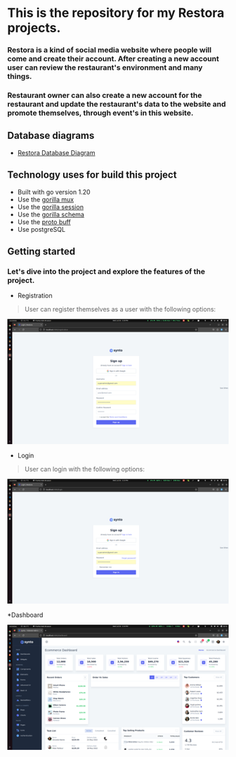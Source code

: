 # This is the repository for my Restora projects.

### Restora is a kind of social media website where people will come and create their account. After creating a new account user can review the restaurant's environment and many things.

### Restaurant owner can also create a new account for the restaurant and update the restaurant's data to the website and promote themselves, through event's in this website.

## Database diagrams

* [Restora Database Diagram](https://dbdiagram.io/d/61fa967e85022f4ee52aa6c7)

## Technology uses for build this project

* Built with go version 1.20
* Use the [gorilla mux](https://github.com/gorilla/mux)
* Use the [gorilla session](https://github.com/gorilla/sessions)
* Use the [gorilla schema](https://github.com/gorilla/schema)
* Use the [proto buff](https://github.com/protocolbuffers/protobuf)
* Use postgreSQL

## Getting started

### Let's dive into the project and explore the features of the project.

* Registration

> User can register themselves as a user with the following options:

![Registration](images/registration.png)

* Login

> User can login with the following options:

![Login](images/login.png)

*Dashboard

![Dashboard](images/dashboard.png)
